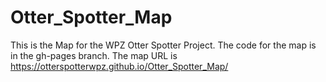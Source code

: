 # Otter_Spotter_Map

This is the Map for the WPZ Otter Spotter Project. The code for the map is in the gh-pages branch. The map URL is https://otterspotterwpz.github.io/Otter_Spotter_Map/
